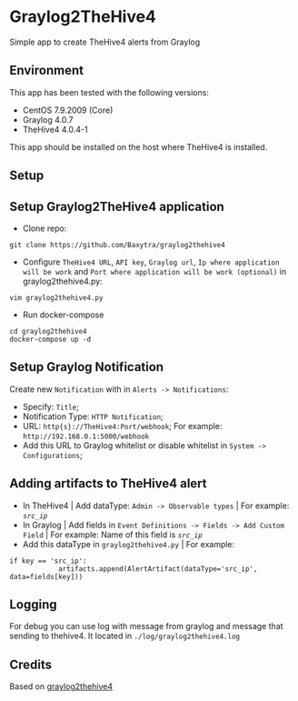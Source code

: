 # Graylog2TheHive4

Simple app to create TheHive4 alerts from Graylog

## Environment

This app has been tested with the following versions:
- CentOS 7.9.2009 (Core)
- Graylog 4.0.7
- TheHive4 4.0.4-1

This app should be installed on the host where TheHive4 is installed.
## Setup
## Setup Graylog2TheHive4 application

- Clone repo:

```
git clone https://github.com/Baxytra/graylog2thehive4
```

- Configure `TheHive4 URL`, `API key`, `Graylog url`, `Ip where application will be work` and `Port where application will be work (optional)` in graylog2thehive4.py:

```
vim graylog2thehive4.py
```

- Run docker-compose

```
cd graylog2thehive4
docker-compose up -d
```

## Setup Graylog Notification

Create new `Notification` with  in `Alerts -> Notifications`:

- Specify: `Title`;
- Notification Type: `HTTP Notification`;
- URL: `http{s}://TheHive4:Port/webhook`; For example: `http://192.168.0.1:5000/webhook`
- Add this URL to Graylog whitelist or disable whitelist in `System -> Configurations`;

## Adding artifacts to TheHive4 alert

- In TheHive4 | Add dataType: `Admin -> Observable types` | For example: *`src_ip`*
- In Graylog | Add fields in `Event Definitions -> Fields -> Add Custom Field` | For example: Name of this field is *`src_ip`*
- Add this dataType in `graylog2thehive4.py` | For example:

```
if key == 'src_ip':
            artifacts.append(AlertArtifact(dataType='src_ip', data=fields[key]))
```

## Logging

For debug you can use log with message from graylog and message that sending to thehive4. It located in `./log/graylog2thehive4.log`

## Credits

Based on [graylog2thehive4](https://github.com/H2Cyber/Graylog2TheHive4) 

